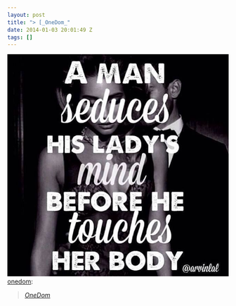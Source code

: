 ```yaml
---
layout: post
title: "> [_OneDom_"
date: 2014-01-03 20:01:49 Z
tags: []
---
```

![](/media/2014/01/72115101605.jpg)
[onedom](http://onedom.tumblr.com/post/71598873422/onedom):

> [_OneDom_](http://onedom.tumblr.com/)

